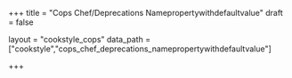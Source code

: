 +++
title = "Cops Chef/Deprecations Namepropertywithdefaultvalue"
draft = false

layout = "cookstyle_cops"
data_path = ["cookstyle","cops_chef_deprecations_namepropertywithdefaultvalue"]

+++

<!-- The content of this page is automatically generated from the
cops_chef_deprecations_namepropertywithdefaultvalue.yml file in github.com/chef/cookstyle/docs-chef-io/data/cookstyle. -->
